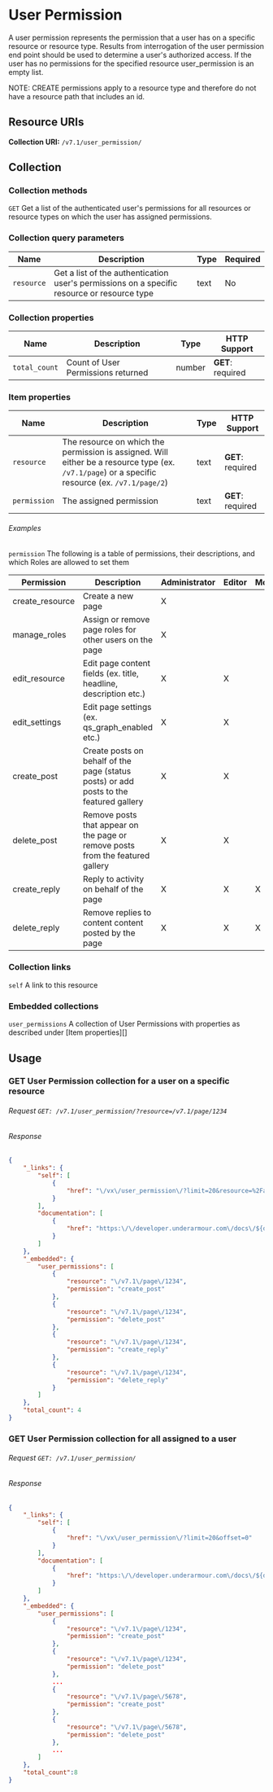 # User Permission

A user permission represents the permission that a user has on a specific resource or resource type.
Results from interrogation of the user permission end point should be used to determine a user's
authorized access. If the user has no permissions for the specified resource user_permission is
an empty list.

NOTE: CREATE permissions apply to a resource type and therefore do not have a resource path that includes an id.

## Resource URIs

**Collection URI:** `/v7.1/user_permission/`

## Collection

### Collection methods

`GET` Get a list of the authenticated user's permissions for all resources or resource types on which the user has assigned permissions. 

### Collection query parameters

| Name         | Description               | Type       | Required |
|--------------|---------------------------|------------|----------|
| `resource` | Get a list of the authentication user's permissions on a specific resource or resource type | text | No   |

### Collection properties

| Name         | Description          | Type      | HTTP Support                                                                        |
|--------------|----------------------|-----------|-------------------------------------------------------------------------------------|
| `total_count` | Count of User Permissions returned | number | **GET**: required |

### Item properties

| Name         | Description          | Type      | HTTP Support                                                                        |
|--------------|----------------------|-----------|-------------------------------------------------------------------------------------|
| `resource` | The resource on which the permission is assigned.  Will either be a resource type (ex. `/v7.1/page`) or a specific resource (ex. `/v7.1/page/2`) | text | **GET**: required |
| `permission` | The assigned permission | text | **GET**: required |

###### Examples

`permission` The following is a table of permissions, their descriptions, and which Roles are allowed to set them

| Permission         | Description                                             | Administrator | Editor | Moderator |
|--------------------|---------------------------------------------------------|---------------|--------|-----------|
| create_resource    | Create a new page | X | | |
| manage_roles       | Assign or remove page roles for other users on the page | X | | |
| edit_resource      | Edit page content fields (ex. title, headline, description etc.)	| X	| X | |	 
| edit_settings      | Edit page settings (ex. qs_graph_enabled etc.) |	X |	X | |	 
| create_post        | Create posts on behalf of the page (status posts) or add posts to the featured gallery | X |	X | |	 
| delete_post        | Remove posts that appear on the page or remove posts from the featured gallery | X |	X | |	 
| create_reply       | Reply to activity on behalf of the page | X | X | X |
| delete_reply       | Remove replies to content content posted by the page | X | X | X |

### Collection links

`self` A link to this resource  

### Embedded collections

`user_permissions` A collection of User Permissions with properties as described under [Item properties][]

## Usage

### GET User Permission collection for a user on a specific resource

###### Request `GET: /v7.1/user_permission/?resource=/v7.1/page/1234`

###### Response

```json
{
    "_links": {
        "self": [
            {
                "href": "\/vx\/user_permission\/?limit=20&resource=%2Fapi%2F0.1%2Fexample%2F1234&offset=0"
            }
        ],
        "documentation": [
            {
                "href": "https:\/\/developer.underarmour.com\/docs\/${doc_uri}"
            }
        ]
    },
    "_embedded": {
        "user_permissions": [
            {
                "resource": "\/v7.1\/page\/1234",
                "permission": "create_post"
            },
            {
                "resource": "\/v7.1\/page\/1234",
                "permission": "delete_post"
            },
            {
                "resource": "\/v7.1\/page\/1234",
                "permission": "create_reply"
            },
            {
                "resource": "\/v7.1\/page\/1234",
                "permission": "delete_reply"
            }
        ]
    },
    "total_count": 4
}
```

### GET User Permission collection for all assigned to a user

###### Request `GET: /v7.1/user_permission/`

###### Response

```json
{
    "_links": {
        "self": [
            {
                "href": "\/vx\/user_permission\/?limit=20&offset=0"
            }
        ],
        "documentation": [
            {
                "href": "https:\/\/developer.underarmour.com\/docs\/${doc_uri}"
            }
        ]
    },
    "_embedded": {
        "user_permissions": [
            {
                "resource": "\/v7.1\/page\/1234",
                "permission": "create_post"
            },
            {
                "resource": "\/v7.1\/page\/1234",
                "permission": "delete_post"
            },
            ...
            {
                "resource": "\/v7.1\/page\/5678",
                "permission": "create_post"
            },
            {
                "resource": "\/v7.1\/page\/5678",
                "permission": "delete_post"
            },
            ...
        ]
    },
    "total_count":8
}
```

